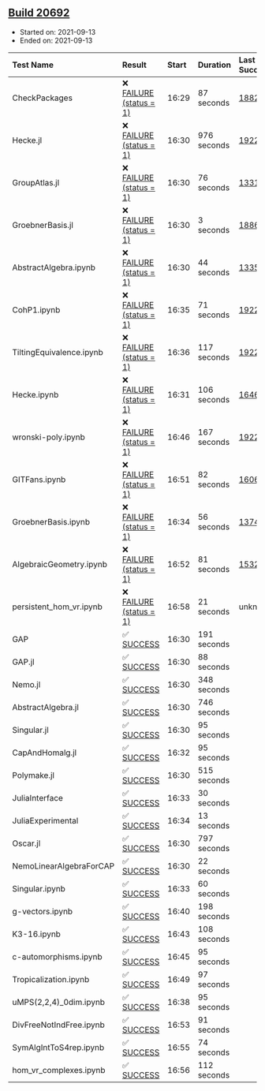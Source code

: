 ## [Build 20692](https://oscarci.mathematik.uni-kl.de/job/oscar/20692/)

* Started on: 2021-09-13
* Ended on: 2021-09-13

| Test Name    | Result | Start | Duration | Last Success | First Failure |
|:-------------|:-------|:------|:---------|:-------------|:--------------|
| CheckPackages | ❌ [FAILURE (status = 1)](https://oscarci.mathematik.uni-kl.de/job/oscar/20692/artifact/logs/build-20692/CheckPackages.log) | 16:29 | 87 seconds | [18822](https://oscarci.mathematik.uni-kl.de/job/oscar/18822/) | [18823](https://oscarci.mathematik.uni-kl.de/job/oscar/18823/) |
| Hecke.jl | ❌ [FAILURE (status = 1)](https://oscarci.mathematik.uni-kl.de/job/oscar/20692/artifact/logs/build-20692/Hecke.jl.log) | 16:30 | 976 seconds | [19222](https://oscarci.mathematik.uni-kl.de/job/oscar/19222/) | [20152](https://oscarci.mathematik.uni-kl.de/job/oscar/20152/) |
| GroupAtlas.jl | ❌ [FAILURE (status = 1)](https://oscarci.mathematik.uni-kl.de/job/oscar/20692/artifact/logs/build-20692/GroupAtlas.jl.log) | 16:30 | 76 seconds | [13311](https://oscarci.mathematik.uni-kl.de/job/oscar/13311/) | [13312](https://oscarci.mathematik.uni-kl.de/job/oscar/13312/) |
| GroebnerBasis.jl | ❌ [FAILURE (status = 1)](https://oscarci.mathematik.uni-kl.de/job/oscar/20692/artifact/logs/build-20692/GroebnerBasis.jl.log) | 16:30 | 3 seconds | [18864](https://oscarci.mathematik.uni-kl.de/job/oscar/18864/) | [18865](https://oscarci.mathematik.uni-kl.de/job/oscar/18865/) |
| AbstractAlgebra.ipynb | ❌ [FAILURE (status = 1)](https://oscarci.mathematik.uni-kl.de/job/oscar/20692/artifact/logs/build-20692/AbstractAlgebra.ipynb.log) | 16:30 | 44 seconds | [13355](https://oscarci.mathematik.uni-kl.de/job/oscar/13355/) | [13356](https://oscarci.mathematik.uni-kl.de/job/oscar/13356/) |
| CohP1.ipynb | ❌ [FAILURE (status = 1)](https://oscarci.mathematik.uni-kl.de/job/oscar/20692/artifact/logs/build-20692/CohP1.ipynb.log) | 16:35 | 71 seconds | [19222](https://oscarci.mathematik.uni-kl.de/job/oscar/19222/) | [20152](https://oscarci.mathematik.uni-kl.de/job/oscar/20152/) |
| TiltingEquivalence.ipynb | ❌ [FAILURE (status = 1)](https://oscarci.mathematik.uni-kl.de/job/oscar/20692/artifact/logs/build-20692/TiltingEquivalence.ipynb.log) | 16:36 | 117 seconds | [19222](https://oscarci.mathematik.uni-kl.de/job/oscar/19222/) | [20152](https://oscarci.mathematik.uni-kl.de/job/oscar/20152/) |
| Hecke.ipynb | ❌ [FAILURE (status = 1)](https://oscarci.mathematik.uni-kl.de/job/oscar/20692/artifact/logs/build-20692/Hecke.ipynb.log) | 16:31 | 106 seconds | [16463](https://oscarci.mathematik.uni-kl.de/job/oscar/16463/) | [16464](https://oscarci.mathematik.uni-kl.de/job/oscar/16464/) |
| wronski-poly.ipynb | ❌ [FAILURE (status = 1)](https://oscarci.mathematik.uni-kl.de/job/oscar/20692/artifact/logs/build-20692/wronski-poly.ipynb.log) | 16:46 | 167 seconds | [19222](https://oscarci.mathematik.uni-kl.de/job/oscar/19222/) | [20152](https://oscarci.mathematik.uni-kl.de/job/oscar/20152/) |
| GITFans.ipynb | ❌ [FAILURE (status = 1)](https://oscarci.mathematik.uni-kl.de/job/oscar/20692/artifact/logs/build-20692/GITFans.ipynb.log) | 16:51 | 82 seconds | [16068](https://oscarci.mathematik.uni-kl.de/job/oscar/16068/) | [16069](https://oscarci.mathematik.uni-kl.de/job/oscar/16069/) |
| GroebnerBasis.ipynb | ❌ [FAILURE (status = 1)](https://oscarci.mathematik.uni-kl.de/job/oscar/20692/artifact/logs/build-20692/GroebnerBasis.ipynb.log) | 16:34 | 56 seconds | [13748](https://oscarci.mathematik.uni-kl.de/job/oscar/13748/) | [13749](https://oscarci.mathematik.uni-kl.de/job/oscar/13749/) |
| AlgebraicGeometry.ipynb | ❌ [FAILURE (status = 1)](https://oscarci.mathematik.uni-kl.de/job/oscar/20692/artifact/logs/build-20692/AlgebraicGeometry.ipynb.log) | 16:52 | 81 seconds | [15322](https://oscarci.mathematik.uni-kl.de/job/oscar/15322/) | [15323](https://oscarci.mathematik.uni-kl.de/job/oscar/15323/) |
| persistent_hom_vr.ipynb | ❌ [FAILURE (status = 1)](https://oscarci.mathematik.uni-kl.de/job/oscar/20692/artifact/logs/build-20692/persistent_hom_vr.ipynb.log) | 16:58 | 21 seconds | unknown | unknown |
| GAP | ✅ [SUCCESS](https://oscarci.mathematik.uni-kl.de/job/oscar/20692/artifact/logs/build-20692/GAP.log) | 16:30 | 191 seconds |  |  |
| GAP.jl | ✅ [SUCCESS](https://oscarci.mathematik.uni-kl.de/job/oscar/20692/artifact/logs/build-20692/GAP.jl.log) | 16:30 | 88 seconds |  |  |
| Nemo.jl | ✅ [SUCCESS](https://oscarci.mathematik.uni-kl.de/job/oscar/20692/artifact/logs/build-20692/Nemo.jl.log) | 16:30 | 348 seconds |  |  |
| AbstractAlgebra.jl | ✅ [SUCCESS](https://oscarci.mathematik.uni-kl.de/job/oscar/20692/artifact/logs/build-20692/AbstractAlgebra.jl.log) | 16:30 | 746 seconds |  |  |
| Singular.jl | ✅ [SUCCESS](https://oscarci.mathematik.uni-kl.de/job/oscar/20692/artifact/logs/build-20692/Singular.jl.log) | 16:30 | 95 seconds |  |  |
| CapAndHomalg.jl | ✅ [SUCCESS](https://oscarci.mathematik.uni-kl.de/job/oscar/20692/artifact/logs/build-20692/CapAndHomalg.jl.log) | 16:32 | 95 seconds |  |  |
| Polymake.jl | ✅ [SUCCESS](https://oscarci.mathematik.uni-kl.de/job/oscar/20692/artifact/logs/build-20692/Polymake.jl.log) | 16:30 | 515 seconds |  |  |
| JuliaInterface | ✅ [SUCCESS](https://oscarci.mathematik.uni-kl.de/job/oscar/20692/artifact/logs/build-20692/JuliaInterface.log) | 16:33 | 30 seconds |  |  |
| JuliaExperimental | ✅ [SUCCESS](https://oscarci.mathematik.uni-kl.de/job/oscar/20692/artifact/logs/build-20692/JuliaExperimental.log) | 16:34 | 13 seconds |  |  |
| Oscar.jl | ✅ [SUCCESS](https://oscarci.mathematik.uni-kl.de/job/oscar/20692/artifact/logs/build-20692/Oscar.jl.log) | 16:30 | 797 seconds |  |  |
| NemoLinearAlgebraForCAP | ✅ [SUCCESS](https://oscarci.mathematik.uni-kl.de/job/oscar/20692/artifact/logs/build-20692/NemoLinearAlgebraForCAP.log) | 16:30 | 22 seconds |  |  |
| Singular.ipynb | ✅ [SUCCESS](https://oscarci.mathematik.uni-kl.de/job/oscar/20692/artifact/logs/build-20692/Singular.ipynb.log) | 16:33 | 60 seconds |  |  |
| g-vectors.ipynb | ✅ [SUCCESS](https://oscarci.mathematik.uni-kl.de/job/oscar/20692/artifact/logs/build-20692/g-vectors.ipynb.log) | 16:40 | 198 seconds |  |  |
| K3-16.ipynb | ✅ [SUCCESS](https://oscarci.mathematik.uni-kl.de/job/oscar/20692/artifact/logs/build-20692/K3-16.ipynb.log) | 16:43 | 108 seconds |  |  |
| c-automorphisms.ipynb | ✅ [SUCCESS](https://oscarci.mathematik.uni-kl.de/job/oscar/20692/artifact/logs/build-20692/c-automorphisms.ipynb.log) | 16:45 | 95 seconds |  |  |
| Tropicalization.ipynb | ✅ [SUCCESS](https://oscarci.mathematik.uni-kl.de/job/oscar/20692/artifact/logs/build-20692/Tropicalization.ipynb.log) | 16:49 | 97 seconds |  |  |
| uMPS(2,2,4)_0dim.ipynb | ✅ [SUCCESS](https://oscarci.mathematik.uni-kl.de/job/oscar/20692/artifact/logs/build-20692/uMPS-2-2-4-_0dim.ipynb.log) | 16:38 | 95 seconds |  |  |
| DivFreeNotIndFree.ipynb | ✅ [SUCCESS](https://oscarci.mathematik.uni-kl.de/job/oscar/20692/artifact/logs/build-20692/DivFreeNotIndFree.ipynb.log) | 16:53 | 91 seconds |  |  |
| SymAlgIntToS4rep.ipynb | ✅ [SUCCESS](https://oscarci.mathematik.uni-kl.de/job/oscar/20692/artifact/logs/build-20692/SymAlgIntToS4rep.ipynb.log) | 16:55 | 74 seconds |  |  |
| hom_vr_complexes.ipynb | ✅ [SUCCESS](https://oscarci.mathematik.uni-kl.de/job/oscar/20692/artifact/logs/build-20692/hom_vr_complexes.ipynb.log) | 16:56 | 112 seconds |  |  |
